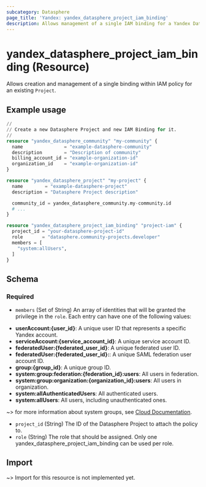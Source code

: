 ```yaml
---
subcategory: Datasphere
page_title: 'Yandex: yandex_datasphere_project_iam_binding'
description: Allows management of a single IAM binding for a Yandex Datasphere Project.
---
```


# yandex_datasphere_project_iam_binding (Resource)

Allows creation and management of a single binding within IAM policy for an existing `Project`.

## Example usage

```terraform
//
// Create a new Datasphere Project and new IAM Binding for it.
//
resource "yandex_datasphere_community" "my-community" {
  name               = "example-datasphere-community"
  description        = "Description of community"
  billing_account_id = "example-organization-id"
  organization_id    = "example-organization-id"
}

resource "yandex_datasphere_project" "my-project" {
  name        = "example-datasphere-project"
  description = "Datasphere Project description"

  community_id = yandex_datasphere_community.my-community.id
  # ...
}

resource "yandex_datasphere_project_iam_binding" "project-iam" {
  project_id = "your-datasphere-project-id"
  role       = "datasphere.community-projects.developer"
  members = [
    "system:allUsers",
  ]
}
```

<!-- schema generated by tfplugindocs -->
## Schema

### Required

- `members` (Set of String) An array of identities that will be granted the privilege in the `role`. Each entry can have one of the following values:
 * **userAccount:{user_id}**: A unique user ID that represents a specific Yandex account.
 * **serviceAccount:{service_account_id}**: A unique service account ID.
 * **federatedUser:{federated_user_id}**: A unique federated user ID.
 * **federatedUser:{federated_user_id}:**: A unique SAML federation user account ID.
 * **group:{group_id}**: A unique group ID.
 * **system:group:federation:{federation_id}:users**: All users in federation.
 * **system:group:organization:{organization_id}:users**: All users in organization.
 * **system:allAuthenticatedUsers**: All authenticated users.
 * **system:allUsers**: All users, including unauthenticated ones.

~> for more information about system groups, see [Cloud Documentation](https://yandex.cloud/docs/iam/concepts/access-control/system-group).
- `project_id` (String) The ID of the Datasphere Project to attach the policy to.
- `role` (String) The role that should be assigned. Only one yandex_datasphere_project_iam_binding can be used per role.

## Import

~> Import for this resource is not implemented yet.
